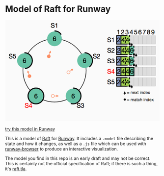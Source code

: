 # Model of Raft for Runway

[![screenshot](screenshot.png)](https://runway.systems/?model=github.com/ongardie/runway-model-raft)

[try this model in Runway](https://runway.systems/?model=github.com/ongardie/runway-model-raft)

This is a model of [Raft](https://raft.github.io) for
[Runway](https://github.com/salesforce/runway-browser). It includes a
`.model` file describing the state and how it changes, as well as a `.js` file
which can be used with
[runway-browser](https://github.com/salesforce/runway-browser) to produce an
interactive visualization.

The model you find in this repo is an early draft and may not be correct. This
is certainly not the official specification of Raft; if there is such a thing,
it's [raft.tla](https://github.com/ongardie/raft.tla).
